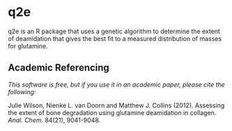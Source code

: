 # q2e

q2e is an R package that uses a genetic algorithm to determine the extent of deamidation that gives the best fit to a measured distribution of masses for glutamine.

## Academic Referencing

*This software is free, but if you use it in an academic paper, please cite the following:*

Julie Wilson, Nienke L. van Doorn
and Matthew J. Collins (2012). Assessing the extent of bone degradation using glutamine deamidation in collagen.  *Anal. Chem.* 84(21), 9041-9048.

